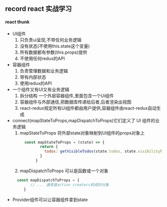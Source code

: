 ## record react 实战学习

#### react thunk
  - UI组件
    1. 只负责ui呈现,不带任何业务逻辑
    2. 没有状态(不使用this.state这个变量)
    3. 所有数据都有参数(this.props)提供
    4. 不使用任何redux的API
  - 容器组件
    1. 负责管理数据和业务逻辑
    2. 带有内部状态
    3. 使用redux的API
  - 一个组件又有UI又有业务逻辑
    1. 拆分结构 一个外层容器组件,里面包含一个Ui组件
    2. 容器组件与外部通信,把数据库传递给后者,后者渲染出视图
    3. react-redux规定所有Ui组件都由用户提供,容器组件由react-redux自动生成     
  - connect(mapStateToProps,mapDispatchToProps)它们定义了 UI 组件的业务逻辑   
    1. mapStateToProps 将外部state对象映射到UI组件的props对象上
       ```js
         const mapStateToProps = (state) => {
                return {
                  todos: getVisibleTodos(state.todos, state.visibilityFilter)
                }
              }
       ``` 
     2. mapDispatchToProps 可以是函数或一个对象 
       ```js
         const mapDispatchToProps = {
               // ... 通常是action creators构成的对象
            }
       ``` 
   - Provider组件可以让容器组件拿到state
      